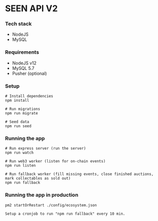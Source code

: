 # SEEN API V2

### Tech stack
- NodeJS
- MySQL

### Requirements
- NodeJS v12
- MySQL 5.7
- Pusher (optional)

### Setup
```
# Install dependencies
npm install

# Run migrations
npm run migrate

# Seed data 
npm run seed 
```


### Running the app
```
# Run express server (run the server)
npm run watch

# Run web3 worker (listen for on-chain events)
npm run listen

# Run fallback worker (fill missing events, close finished auctions, mark collectables as sold out)
npm run fallback
```

### Running the app in production
```
pm2 startOrRestart ./config/ecosystem.json

Setup a cronjob to run "npm run fallback" every 10 min.
```
